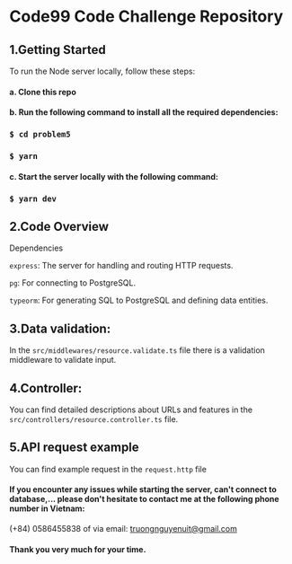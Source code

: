 # Code99 Code Challenge Repository

## 1.Getting Started
To run the Node server locally, follow these steps:

#### a. Clone this repo

#### b. Run the following command to install all the required dependencies:

### `$ cd problem5`

### `$ yarn` 

#### c. Start the server locally with the following command:

### `$ yarn dev` 

## 2.Code Overview
Dependencies

`express`: The server for handling and routing HTTP requests.

`pg`: For connecting to PostgreSQL.

`typeorm`: For generating SQL to PostgreSQL and defining data entities.

## 3.Data validation:
In the `src/middlewares/resource.validate.ts` file
there is a validation middleware to validate input.

## 4.Controller:
You can find detailed descriptions about URLs and features in the 
`src/controllers/resource.controller.ts` file.

## 5.API request example
You can find example request in the
`request.http` file

#### If you encounter any issues while starting the server, can't connect to database,... please don't hesitate to contact me at the following phone number in Vietnam:

(+84) 0586455838
of via email: truongnguyenuit@gmail.com

#### Thank you very much for your time.

